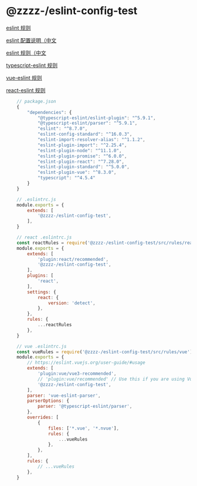 # @zzzz-/eslint-config-test


[eslint 规则](https://eslint.org/docs/rules/)

[eslint 配置说明（中文](https://cn.eslint.org/docs/user-guide/configuring/)

[eslint 规则（中文](https://cn.eslint.org/docs/rules/)

[typescript-eslint 规则](https://typescript-eslint.io/rules/indent/)

[vue-eslint 规则](https://eslint.vuejs.org/rules/max-attributes-per-line.html)

[react-eslint 规则](https://github.com/yannickcr/eslint-plugin-react)

```js
    // package.json
    {
        "dependencies": {
            "@typescript-eslint/eslint-plugin": "^5.9.1",
            "@typescript-eslint/parser": "^5.9.1",
            "eslint": "^8.7.0",
            "eslint-config-standard": "^16.0.3",
            "eslint-import-resolver-alias": "^1.1.2",
            "eslint-plugin-import": "^2.25.4",
            "eslint-plugin-node": "^11.1.0",
            "eslint-plugin-promise": "^6.0.0",
            "eslint-plugin-react": "^7.28.0",
            "eslint-plugin-standard": "^5.0.0",
            "eslint-plugin-vue": "^8.3.0",
            "typescript": "^4.5.4"
        }
    }
```


```js
    // .eslintrc.js
    module.exports = {
        extends: [
            '@zzzz-/eslint-config-test',
        ],
    }
```

```js
    // react .eslintrc.js
    const reactRules = require('@zzzz-/eslint-config-test/src/rules/react');
    module.exports = {
        extends: [
            'plugin:react/recommended',
            '@zzzz-/eslint-config-test',
        ],
        plugins: [
            'react',
        ],
        settings: {
            react: {
                version: 'detect',
            },
        },
        rules: {
            ...reactRules
        },
    }
```

```js
    // vue .eslintrc.js
    const vueRules = require('@zzzz-/eslint-config-test/src/rules/vue');
    module.exports = {
        // https://eslint.vuejs.org/user-guide/#usage
        extends: [
            'plugin:vue/vue3-recommended',
            // 'plugin:vue/recommended' // Use this if you are using Vue.js 2.x.
            '@zzzz-/eslint-config-test',
        ],
        parser: 'vue-eslint-parser',
        parserOptions: {
            parser: '@typescript-eslint/parser',
        },
        overrides: [
            {
                files: ['*.vue', '*.nvue'],
                rules: {
                    ...vueRules
                },
            },
        ],
        rules: {
            // ...vueRules
        },
    }
```

